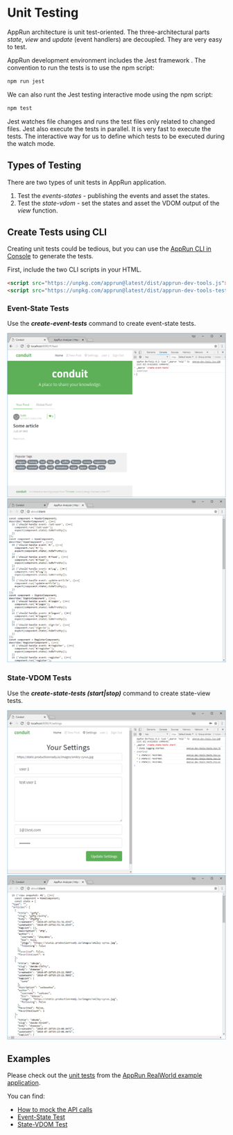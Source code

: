 # Unit Testing

AppRun architecture is unit test-oriented. The three-architectural parts _state_, _view_ and _update_ (event handlers) are decoupled. They are very easy to test.

AppRun development environment includes the Jest framework . The convention to run the tests is to use the npm script:
```sh
npm run jest
```
We can also runt the Jest testing interactive mode using the npm script:
```sh
npm test
```
Jest watches file changes and runs the test files only related to changed files. Jest also execute the tests in parallel. It is very fast to execute the tests. The interactive way for us to define which tests to be executed during the watch mode.

## Types of Testing

There are two types of unit tests in AppRun application.

1. Test the _events-states_ - publishing the events and asset the states.
2. Test the _state-vdom_ - set the states and asset the VDOM output of the _view_ function.

## Create Tests using CLI

Creating unit tests could be tedious, but you can use the [AppRun CLI in Console](03-dev-tools) to generate the tests.

First, include the two CLI scripts in your HTML.

```html
<script src="https://unpkg.com/apprun@latest/dist/apprun-dev-tools.js"></script>
<script src="https://unpkg.com/apprun@latest/dist/apprun-dev-tools-tests.js"></script>
```

### Event-State Tests

Use the _**create-event-tests**_ command to create event-state tests.

![](imgs/Figure_12-9.png)
![](imgs/Figure_12-10.png)

### State-VDOM Tests

Use the _**create-state-tests (start|stop)**_ command to create state-view tests.

![](imgs/Figure_12-11.png)
![](imgs/Figure_12-12.png)

## Examples
Please check out the [unit tests](https://github.com/gothinkster/apprun-realworld-example-app/tree/master/tests) from the [AppRun RealWorld example application](https://github.com/gothinkster/apprun-realworld-example-app).

You can find:

* [How to mock the API calls](https://github.com/gothinkster/apprun-realworld-example-app/blob/master/tests/mocks.ts)
* [Event-State Test](https://github.com/gothinkster/apprun-realworld-example-app/blob/master/tests/auto-events.spec.ts)
* [State-VDOM Test](https://github.com/gothinkster/apprun-realworld-example-app/blob/master/tests/snapshot.spec.ts)